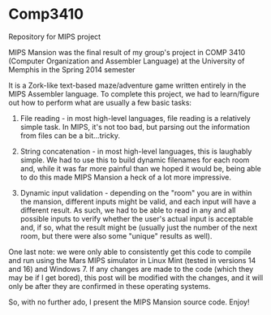 Comp3410
========

Repository for MIPS project

MIPS Mansion was the final result of my group's project in COMP 3410 (Computer Organization and Assembler Language) at the University of Memphis in the Spring 2014 semester

It is a Zork-like text-based maze/adventure game written entirely in the MIPS Assembler language. To complete this project, we had to learn/figure out how to perform what are usually a few basic tasks:

1. File reading - in most high-level languages, file reading is a relatively simple task. In MIPS, it's not too bad, but parsing out the information from files can be a bit...tricky.

2. String concatenation - in most high-level languages, this is laughably simple. We had to use this to build dynamic filenames for each room and, while it was far more painful than we hoped it would be, being able to do this made MIPS Mansion a heck of a lot more impressive.

3. Dynamic input validation - depending on the "room" you are in within the mansion, different inputs might be valid, and each input will have a different result. As such, we had to be able to read in any and all possible inputs to verify whether the user's actual input is acceptable and, if so, what the result might be (usually just the number of the next room, but there were also some "unique" results as well).

One last note: we were only able to consistently get this code to compile and run using the Mars MIPS simulator in Linux Mint (tested in versions 14 and 16) and Windows 7. If any changes are made to the code (which they may be if I get bored), this post will be modified with the changes, and it will only be after they are confirmed in these operating systems.

So, with no further ado, I present the MIPS Mansion source code. Enjoy!
